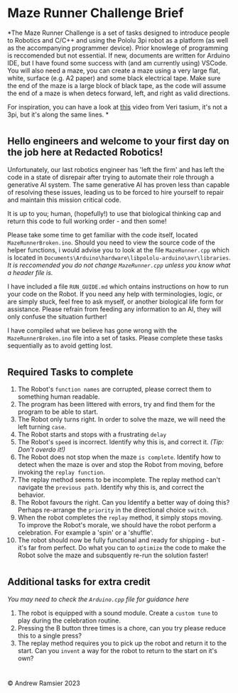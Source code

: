 # Maze Runner Challenge Brief

*The Maze Runner Challenge is a set of tasks designed to introduce people to Robotics and  C/C++ and using the Pololu 3pi robot as a platform (as well as the accompanying programmer device). Prior knowlege of programming is reccomended but not essential. If new, documents are written for Arduino IDE, but I have found some success with (and am currently using) VSCode. You will also need a maze, you can create a maze using a very large flat, white, surface (e.g. A2 paper) and some black electrical tape. Make sure the end of the maze is a large block of black tape, as the code will assume the end of a maze is when detecs forward, left, and right as valid directions.  

For inspiration, you can have a look at [this](https://www.youtube.com/watch?v=ZMQbHMgK2rw) video from Veri tasium, it's not a 3pi, but it's along the same lines.
*
#
## Hello engineers and welcome to your first day on the job here at Redacted Robotics!

Unfortunately, our last robotics engineer has 'left the firm' and has left the code in a state of disrepair after trying to automate their role through a generative AI system. The same generative AI has proven less than capable of resolving these issues, leading us to be forced to hire yourself to repair and maintain this mission critical code.

It is up to you; human, (hopefully!) to use that biological thinking cap and return this code to full working order - and then some!

Please take some time to get familiar with the code itself, located  `MazeRunnerBroken.ino`. Should you need to view the source code of the helper functions, i would advise you to look at the file `MazeRunner.cpp` which is located in `Documents\Arduino\hardware\libpololu-arduino\avr\libraries`. *It is reccomended you do not change `MazeRunner.cpp` unless you know what a header file is.*

I have included a file `RUN_GUIDE.md` which ontains instructions on how to run your code on the Robot. If you need any help with terminologies, logic, or are simply stuck, feel free to ask myself, or another biological life form for assistance. Please refrain from feeding any information to an AI, they will only confuse the situation further!

I have compiled what we believe has gone wrong with the `MazeRunnerBroken.ino` file into a set of tasks. Please complete these tasks sequentially as to avoid getting lost.

#
## Required Tasks to complete

1) The Robot's `function names` are corrupted, please correct them to something human readable.
2) The program has been littered with errors, try and find them for the program to be able to start.
3) The Robot only turns right. In order to solve the maze, we will need the left turning `case`.
4) The Robot starts and stops with a frustrating `delay`
5) The Robot's `speed` is incorrect. Identify why this is, and correct it. *(Tip: Don't overdo it!)*
6) The Robot does not stop when the maze `is complete`. Identify how to detect when the maze is over and stop the Robot from moving, before invoking the `replay function`.
7) The replay method seems to be incomplete. The replay method can't navigate the `previous path`. Identify why this is, and correct the behavior.
8) The Robot favours the right. Can you Identify a better way of doing this? Perhaps re-arrange the `priority` in the directional choice `switch`. 
9) When the robot completes the `replay` method, it simply stops moving. To improve the Robot's morale, we should have the robot perform a celebration. For example a 'spin' or a 'shuffle'.
10) The robot should now be fully functional and ready for shipping - but - it's far from perfect. Do what you can to `optimize` the code to make the Robot solve the maze and subsquently re-run the solution faster!

#
## Additional tasks for extra credit
*You may need to check the `Arduino.cpp` file for guidance here*


1) The robot is equipped with a sound module. Create a `custom tune` to play during the celebration routine.
2) Pressing the B button three times is a chore, can you try please reduce this to a single press?
2) The replay method requires you to pick up the robot and return it  to the start. Can you `invent` a way for the robot to return to the start on it's own?

#
&copy; Andrew Ramsier 2023